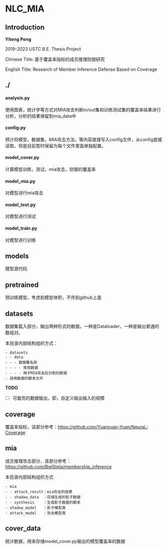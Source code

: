 # NLC_MIA

## Introduction

**Yiteng Peng** 

2019-2023 USTC B.E. Thesis Project

Chinese Title: 基于覆盖率指标的成员推理防御研究

English Title: Research of Member Inference Defense Based on Coverage

## ./

#### analysis.py

使用图表，统计学等方式对MIA攻击判断in/out集和训练测试集的覆盖率结果进行分析，分析的结果保留到mia_data中

#### config.py

预计将模型，数据集，MIA攻击方法，等内容直接写入config文件，从config直接读取，但是目前暂时保留为每个文件里面单独配置。

#### model_cover.py

计算模型训练，测试，mia攻击，防御的覆盖率

#### model_mia.py

对模型进行mia攻击

#### model_test.py

对模型进行测试

#### model_train.py

对模型进行训练

## models

模型源代码

## pretrained

预训练模型，考虑到模型体积，不传到github上面

## datasets

数据集载入部分，输出两种形式的数据，一种是Dataloader，一种是输出普通的数组对。

本目录内部结构组织方式：

```
- datasets
- - data
- - - 数据集名称
- - - - 常规数据
- - - - 用于MIA攻击后分割的数据
- 调用数据的脚本文件
```

**TODO**

- [ ] 可裁剪的数据输出，即，自定义输出输入的规模

## coverage

覆盖率指标，该部分参考：https://github.com/Yuanyuan-Yuan/NeuraL-Coverage

## mia

成员推理攻击部分，该部分参考：https://github.com/BielStela/membership_inference

本目录内部结构组织方式

```
- mia
- - attack_result：mia攻击的结果
- - shadow_data  ：存储生成的影子数据
- - synthesis	 ：生成影子数据的脚本
- shadow_model	 ：影子模型类
- attack_model	 ：攻击模型类
```

## cover_data

统计数据，用来存储model_cover.py输出的模型覆盖率的数据